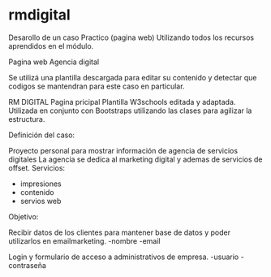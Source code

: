 # rmdigital

Desarollo de un caso Practico (pagina web)
Utilizando todos los recursos aprendidos en el módulo.

Pagina web Agencia digital

Se utilizá una plantilla descargada para editar su contenido y detectar que codigos se mantendran para este caso en particular.

RM DIGITAL 
Pagina pricipal Plantilla W3schools editada y adaptada.
Utilizada en conjunto con Bootstraps
utilizando las clases para agilizar la estructura.

Definición del caso:

Proyecto personal para mostrar información de agencia de servicios digitales
La agencia se dedica al marketing digital y ademas de servicios de offset.
Servicios:

- impresiones 
- contenido 
- servios web 

Objetivo:

Recibir datos de los clientes para mantener base de datos y poder utilizarlos en emailmarketing.
-nombre 
-email

Login y formulario de acceso a administrativos de empresa.
-usuario 
-contraseña







